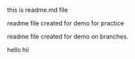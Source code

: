 this is readme.md file 




readme file created for demo for practice

readme file created for demo on branches.

hello hii